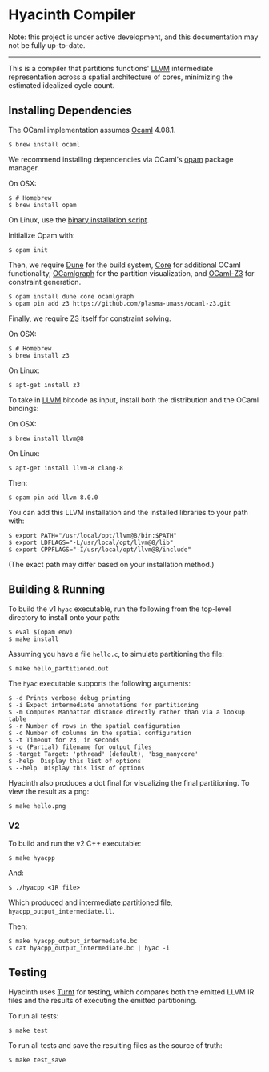 Hyacinth Compiler
=====

Note: this project is under active development, and this documentation may not be fully up-to-date.

-----

This is a compiler that partitions functions' [LLVM][] intermediate representation across a spatial architecture of cores, minimizing the estimated idealized cycle count.

Installing Dependencies
------

The OCaml implementation assumes [Ocaml][] 4.08.1.

    $ brew install ocaml

We recommend installing dependencies via OCaml's [opam][] package manager.

On OSX:

    $ # Homebrew
    $ brew install opam

On Linux, use the [binary installation script][].

Initialize Opam with:

    $ opam init

Then, we require [Dune][] for the build system, [Core][] for additional OCaml functionality, [OCamlgraph][] for the partition visualization, and [OCaml-Z3][] for constraint generation.

    $ opam install dune core ocamlgraph
    $ opam pin add z3 https://github.com/plasma-umass/ocaml-z3.git

Finally, we require [Z3][] itself for constraint solving.

On OSX:

    $ # Homebrew
    $ brew install z3

On Linux:

    $ apt-get install z3

To take in [LLVM][] bitcode as input, install both the distribution and the OCaml bindings:

On OSX:

    $ brew install llvm@8

On Linux:

    $ apt-get install llvm-8 clang-8

Then:

    $ opam pin add llvm 8.0.0

You can add this LLVM installation and the installed libraries to your path with:

    $ export PATH="/usr/local/opt/llvm@8/bin:$PATH"
    $ export LDFLAGS="-L/usr/local/opt/llvm@8/lib"
    $ export CPPFLAGS="-I/usr/local/opt/llvm@8/include"

(The exact path may differ based on your installation method.)

[ocaml]: https://ocaml.org/
[opam]: https://opam.ocaml.org
[binary installation script]: https://opam.ocaml.org/doc/Install.html#Binary-distribution
[dune]: https://github.com/ocaml/dune
[core]: https://github.com/janestreet/core
[ocamlgraph]: https://github.com/backtracking/ocamlgraph
[ocaml-z3]: https://github.com/plasma-umass/ocaml-z3
[z3]: https://github.com/Z3Prover/z3
[LLVM]: https://llvm.org

Building & Running
-----

To build the v1 `hyac` executable, run the following from the top-level directory to install onto your path:

    $ eval $(opam env)
    $ make install

Assuming you have a file `hello.c`, to simulate partitioning the file:

    $ make hello_partitioned.out

The `hyac` executable supports the following arguments:

    $ -d Prints verbose debug printing
    $ -i Expect intermediate annotations for partitioning
    $ -m Computes Manhattan distance directly rather than via a lookup table
    $ -r Number of rows in the spatial configuration
    $ -c Number of columns in the spatial configuration
    $ -t Timeout for z3, in seconds
    $ -o (Partial) filename for output files
    $ -target Target: 'pthread' (default), 'bsg_manycore'
    $ -help  Display this list of options
    $ --help  Display this list of options

Hyacinth also produces a dot final for visualizing the final partitioning. To view the result as a png:

    $ make hello.png

### V2

To build and run the v2 C++ executable:

    $ make hyacpp

And:

    $ ./hyacpp <IR file>

Which produced and intermediate partitioned file, `hyacpp_output_intermediate.ll`.

Then:

    $ make hyacpp_output_intermediate.bc
    $ cat hyacpp_output_intermediate.bc | hyac -i

Testing
-----

Hyacinth uses [Turnt][] for testing, which compares both the emitted LLVM IR files and the results of executing the emitted partitioning.

To run all tests:

    $ make test

To run all tests and save the resulting files as the source of truth:

    $ make test_save

[Turnt]: https://github.com/cucapra/turnt


